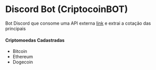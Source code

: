 # Discord Bot (CriptocoinBOT)
Bot Discord que consome uma API externa <a href="https://api.binance.com/api/v3/ticker/price" target="_blank">link</a> e extrai a cotação das principais

<h4 > 
    Criptomoedas Cadastradas
</h4>

* Bitcoin
* Ethereum
* Dogecoin
